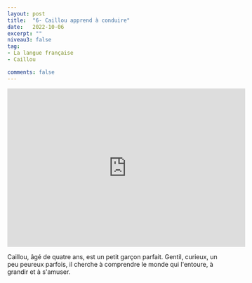 ```yaml
---
layout: post
title:  "6- Caillou apprend à conduire"
date:   2022-10-06
excerpt: ""
niveau3: false
tag:
- La langue française
- Caillou

comments: false
---
```

<center>
<img style="display: none;" src="/assets/img/thumbnails/caillou-06.jpg" alt="" width="1" height="1">
<iframe width="542px" height="361px" src="https://www.youtube.com/embed/dUlD1MpjWME?rel=0&controls=1&showinfo=0&modestbranding=1&enablejsapi=1" allowfullscreen frameborder="0" ></iframe></center>

Caillou, âgé de quatre ans, est un petit garçon parfait. Gentil, curieux, un peu peureux parfois, il cherche à comprendre le monde qui l'entoure, à grandir et à s'amuser.
